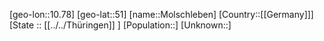 ﻿---
location: [51,10.78]
type: City
tags:
- geo/City


SpocWebEntityId: 32543
isDeleted: false
confidential: public

---
[geo-lon::10.78]
[geo-lat::51]
[name::Molschleben]
[Country::[[Germany]]]
[State :: [[../../Thüringen]] ]
[Population::]
[Unknown::]

